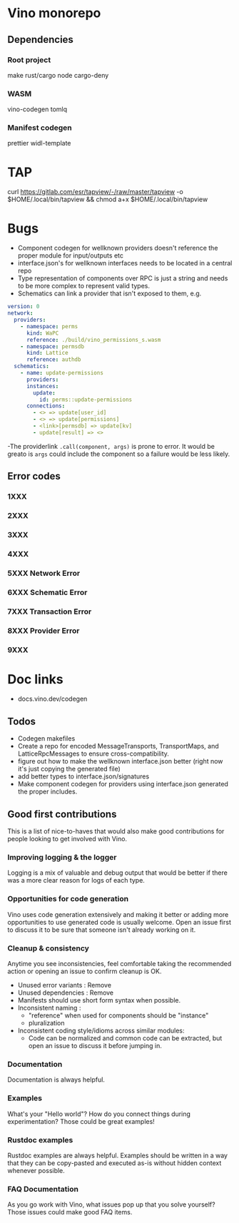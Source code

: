 # Vino monorepo

## Dependencies

### Root project

make
rust/cargo
node
cargo-deny

### WASM

vino-codegen
tomlq

### Manifest codegen

prettier
widl-template

# TAP

curl https://gitlab.com/esr/tapview/-/raw/master/tapview -o $HOME/.local/bin/tapview && chmod a+x $HOME/.local/bin/tapview

# Bugs

- Component codegen for wellknown providers doesn't reference the proper module for input/outputs etc
- interface.json's for wellknown interfaces needs to be located in a central repo
- Type representation of components over RPC is just a string and needs to be more complex to represent valid types.
- Schematics can link a provider that isn't exposed to them, e.g.

```yaml
version: 0
network:
  providers:
    - namespace: perms
      kind: WaPC
      reference: ./build/vino_permissions_s.wasm
    - namespace: permsdb
      kind: Lattice
      reference: authdb
  schematics:
    - name: update-permissions
      providers:
      instances:
        update:
          id: perms::update-permissions
      connections:
        - <> => update[user_id]
        - <> => update[permissions]
        - <link>[permsdb] => update[kv]
        - update[result] => <>
```

-The providerlink `.call(component, args)` is prone to error. It would be greato is `args` could include the component so a failure would be less likely.

## Error codes

### 1XXX

### 2XXX

### 3XXX

### 4XXX

### 5XXX Network Error

### 6XXX Schematic Error

### 7XXX Transaction Error

### 8XXX Provider Error

### 9XXX

# Doc links

- docs.vino.dev/codegen

## Todos

- Codegen makefiles
- Create a repo for encoded MessageTransports, TransportMaps, and LatticeRpcMessages to ensure cross-compatibility.
- figure out how to make the wellknown interface.json better (right now it's just copying the generated file)
- add better types to interface.json/signatures
- Make component codegen for providers using interface.json generated the proper includes.

## Good first contributions

This is a list of nice-to-haves that would also make good contributions for people looking to get involved with Vino.

### Improving logging & the logger

Logging is a mix of valuable and debug output that would be better if there was a more clear reason for logs of each type.

### Opportunities for code generation

Vino uses code generation extensively and making it better or adding more opportunities to use generated code is usually welcome. Open an issue first to discuss it to be sure that someone isn't already working on it.

### Cleanup & consistency

Anytime you see inconsistencies, feel comfortable taking the recommended action or opening an issue to confirm cleanup is OK.

- Unused error variants : Remove
- Unused dependencies : Remove
- Manifests should use short form syntax when possible.
- Inconsistent naming :
  - "reference" when used for components should be "instance"
  - pluralization
- Inconsistent coding style/idioms across similar modules:
  - Code can be normalized and common code can be extracted, but open an issue to discuss it before jumping in.

### Documentation

Documentation is always helpful.

### Examples

What's your "Hello world"? How do you connect things during experimentation? Those could be great examples!

### Rustdoc examples

Rustdoc examples are always helpful. Examples should be written in a way that they can be copy-pasted and executed as-is without hidden context whenever possible.

### FAQ Documentation

As you go work with Vino, what issues pop up that you solve yourself? Those issues could make good FAQ items.
